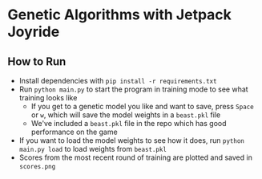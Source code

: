 # Genetic Algorithms with Jetpack Joyride

## How to Run

- Install dependencies with `pip install -r requirements.txt`
- Run `python main.py` to start the program in training mode to see what training looks like
  - If you get to a genetic model you like and want to save, press `Space` or `w`, which will save the model weights in a `beast.pkl` file
  - We've included a `beast.pkl` file in the repo which has good performance on the game
- If you want to load the model weights to see how it does, run `python main.py load` to load weights from `beast.pkl`
- Scores from the most recent round of training are plotted and saved in `scores.png`